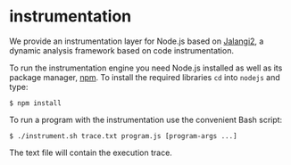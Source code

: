 # instrumentation

We provide an instrumentation layer for Node.js based on [Jalangi2](https://github.com/Samsung/jalangi2/), a dynamic analysis framework based on code instrumentation.

To run the instrumentation engine you need Node.js installed as well as its package manager, [npm](https://www.npmjs.com/). To install the required libraries `cd` into `nodejs` and type:

    $ npm install

To run a program with the instrumentation use the convenient Bash script:

    $ ./instrument.sh trace.txt program.js [program-args ...]

The text file will contain the execution trace.
